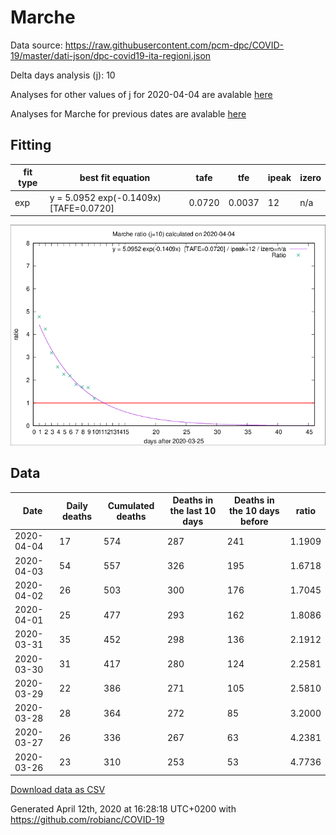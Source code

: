 # Marche

Data source: https://raw.githubusercontent.com/pcm-dpc/COVID-19/master/dati-json/dpc-covid19-ita-regioni.json

Delta days analysis (j): 10

Analyses for other values of j for 2020-04-04 are avalable [here](../README.md)

Analyses for Marche for previous dates are avalable [here](../../README.md)

## Fitting 
|fit type|best fit equation|tafe|tfe|ipeak|izero|
|-------|-----|--------|------|---|---|
|exp|y = 5.0952 exp(-0.1409x)  [TAFE=0.0720]|0.0720|0.0037|12|n/a|

![Plot](COVID-19_marche_j10_2020-04-04.png)

## Data
|Date|Daily deaths|Cumulated deaths|Deaths in the last 10 days|Deaths in the 10 days before|ratio|
|----|----------|-----------|-------|--------------------|-----|
|2020-04-04|17|574|287|241|1.1909|
|2020-04-03|54|557|326|195|1.6718|
|2020-04-02|26|503|300|176|1.7045|
|2020-04-01|25|477|293|162|1.8086|
|2020-03-31|35|452|298|136|2.1912|
|2020-03-30|31|417|280|124|2.2581|
|2020-03-29|22|386|271|105|2.5810|
|2020-03-28|28|364|272|85|3.2000|
|2020-03-27|26|336|267|63|4.2381|
|2020-03-26|23|310|253|53|4.7736|

[Download data as CSV](COVID-19_marche_j10_2020-04-04.csv)

Generated April 12th, 2020 at 16:28:18 UTC+0200 with https://github.com/robianc/COVID-19
